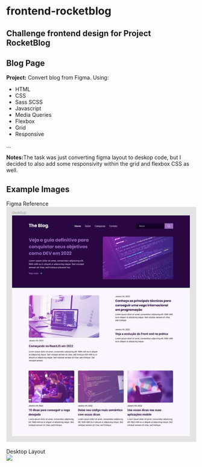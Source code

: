 # frontend-rocketblog
<h2>Challenge frontend design for Project RocketBlog</h2>

<h2>Blog Page</h2>

<strong>Project:</strong> Convert blog from Figma. Using:

<ul>
  <li>HTML</li>
  <li>CSS</li>
  <li>Sass SCSS</li>
  <li>Javascript</li>
  <li>Media Queries</li>
  <li>Flexbox</li>
  <li>Grid</li>
  <li>Responsive</li>
</ul>

...

<strong>Notes:</strong>The task was just converting figma layout to deskop code, but I decided to also add some responsivity within the grid and flexbox CSS as well.

<h2>Example Images</h2>
<p>Figma Reference<br>
<a href="./screenshots/figma.jpg"><img src="./screenshots/figma.jpg"></a></p>

<p>Desktop Layout<br>
<a href="./screenshots/destop.gif"><img src="./screenshots/desktop.gif"></a></p>
